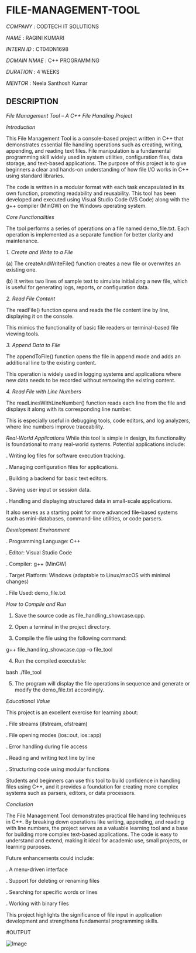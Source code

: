 # FILE-MANAGEMENT-TOOL

*COMPANY* : CODTECH IT SOLUTIONS

*NAME* : RAGINI KUMARI

*INTERN ID* : CT04DN1698

*DOMAIN NMAE* :  C++ PROGRAMMING

*DURATION* : 4 WEEKS

*MENTOR* : Neela Santhosh Kumar 

## DESCRIPTION ##

*File Management Tool – A C++ File Handling Project*

*Introduction*

This File Management Tool is a console-based project written in C++ that demonstrates essential file handling operations such as creating, writing, appending, and reading text files. File manipulation is a fundamental programming skill widely used in system utilities, configuration files, data storage, and text-based applications. The purpose of this project is to give beginners a clear and hands-on understanding of how file I/O works in C++ using standard libraries.

The code is written in a modular format with each task encapsulated in its own function, promoting readability and reusability. This tool has been developed and executed using Visual Studio Code (VS Code) along with the g++ compiler (MinGW) on the Windows operating system.

*Core Functionalities*

The tool performs a series of operations on a file named demo_file.txt. Each operation is implemented as a separate function for better clarity and maintenance.

*1. Create and Write to a File*

(a) The createAndWriteFile() function creates a new file or overwrites an existing one.

(b) It writes two lines of sample text to simulate initializing a new file, which is useful for generating logs, reports, or configuration data.

*2. Read File Content*

The readFile() function opens and reads the file content line by line, displaying it on the console.

This mimics the functionality of basic file readers or terminal-based file viewing tools.

*3. Append Data to File*

The appendToFile() function opens the file in append mode and adds an additional line to the existing content.

This operation is widely used in logging systems and applications where new data needs to be recorded without removing the existing content.

*4. Read File with Line Numbers*

The readLinesWithLineNumber() function reads each line from the file and displays it along with its corresponding line number.

This is especially useful in debugging tools, code editors, and log analyzers, where line numbers improve traceability.

*Real-World Applications*
While this tool is simple in design, its functionality is foundational to many real-world systems. Potential applications include:

. Writing log files for software execution tracking.

. Managing configuration files for applications.

. Building a backend for basic text editors.

. Saving user input or session data.

. Handling and displaying structured data in small-scale applications.

It also serves as a starting point for more advanced file-based systems such as mini-databases, command-line utilities, or code parsers.

*Development Environment*

. Programming Language: C++

. Editor: Visual Studio Code

. Compiler: g++ (MinGW)

. Target Platform: Windows (adaptable to Linux/macOS with minimal changes)

. File Used: demo_file.txt

*How to Compile and Run*

1. Save the source code as file_handling_showcase.cpp.

2. Open a terminal in the project directory.

3. Compile the file using the following command:

g++ file_handling_showcase.cpp -o file_tool

4. Run the compiled executable:

bash
./file_tool

5. The program will display the file operations in sequence and generate or modify the demo_file.txt accordingly.

*Educational Value*

This project is an excellent exercise for learning about:

. File streams (ifstream, ofstream)

. File opening modes (ios::out, ios::app)

. Error handling during file access

. Reading and writing text line by line

. Structuring code using modular functions

Students and beginners can use this tool to build confidence in handling files using C++, and it provides a foundation for creating more complex systems such as parsers, editors, or data processors.

*Conclusion*

The File Management Tool demonstrates practical file handling techniques in C++. By breaking down operations like writing, appending, and reading with line numbers, the project serves as a valuable learning tool and a base for building more complex text-based applications. The code is easy to understand and extend, making it ideal for academic use, small projects, or learning purposes.

Future enhancements could include:

. A menu-driven interface

. Support for deleting or renaming files

. Searching for specific words or lines

. Working with binary files

This project highlights the significance of file input in application development and strengthens fundamental programming skills.

#OUTPUT

![Image](https://github.com/user-attachments/assets/a3e0b655-7782-4d1b-a0ea-4c5ca52041fe)

